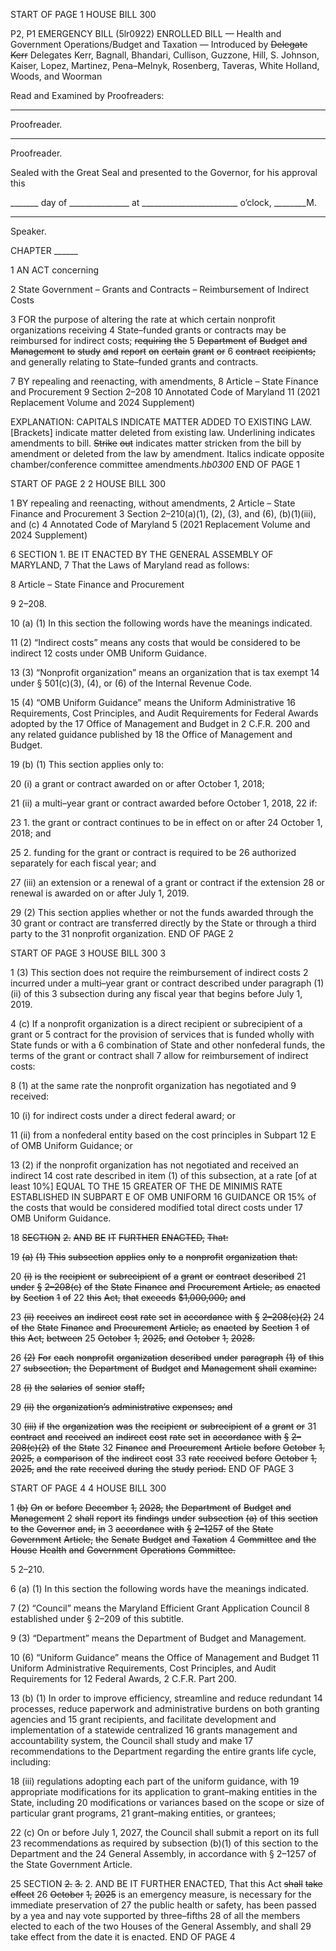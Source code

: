 START OF PAGE 1
HOUSE BILL 300

P2, P1 EMERGENCY BILL (5lr0922)
ENROLLED BILL
— Health and Government Operations/Budget and Taxation —
Introduced by ~~Delegate~~ ~~Kerr~~ Delegates Kerr, Bagnall, Bhandari, Cullison, Guzzone,
Hill, S. Johnson, Kaiser, Lopez, Martinez, Pena–Melnyk, Rosenberg,
Taveras, White Holland, Woods, and Woorman

Read and Examined by Proofreaders:

_______________________________________________
Proofreader.
_______________________________________________
Proofreader.

Sealed with the Great Seal and presented to the Governor, for his approval this

_______ day of _______________ at ________________________ o’clock, ________M.

______________________________________________
Speaker.

CHAPTER ______

1 AN ACT concerning

2 State Government – Grants and Contracts – Reimbursement of Indirect Costs

3 FOR the purpose of altering the rate at which certain nonprofit organizations receiving
4 State–funded grants or contracts may be reimbursed for indirect costs; ~~requiring~~ ~~the~~
5 ~~Department~~ ~~of~~ ~~Budget~~ ~~and~~ ~~Management~~ ~~to~~ ~~study~~ ~~and~~ ~~report~~ ~~on~~ ~~certain~~ ~~grant~~ ~~or~~
6 ~~contract~~ ~~recipients;~~ and generally relating to State–funded grants and contracts.

7 BY repealing and reenacting, with amendments,
8 Article – State Finance and Procurement
9 Section 2–208
10 Annotated Code of Maryland
11 (2021 Replacement Volume and 2024 Supplement)

EXPLANATION: CAPITALS INDICATE MATTER ADDED TO EXISTING LAW.
[Brackets] indicate matter deleted from existing law.
Underlining indicates amendments to bill.
~~Strike~~ ~~out~~ indicates matter stricken from the bill by amendment or deleted from the law by
amendment.
Italics indicate opposite chamber/conference committee amendments.*hb0300*
END OF PAGE 1

START OF PAGE 2
2 HOUSE BILL 300

1 BY repealing and reenacting, without amendments,
2 Article – State Finance and Procurement
3 Section 2–210(a)(1), (2), (3), and (6), (b)(1)(iii), and (c)
4 Annotated Code of Maryland
5 (2021 Replacement Volume and 2024 Supplement)

6 SECTION 1. BE IT ENACTED BY THE GENERAL ASSEMBLY OF MARYLAND,
7 That the Laws of Maryland read as follows:

8 Article – State Finance and Procurement

9 2–208.

10 (a) (1) In this section the following words have the meanings indicated.

11 (2) “Indirect costs” means any costs that would be considered to be indirect
12 costs under OMB Uniform Guidance.

13 (3) “Nonprofit organization” means an organization that is tax exempt
14 under § 501(c)(3), (4), or (6) of the Internal Revenue Code.

15 (4) “OMB Uniform Guidance” means the Uniform Administrative
16 Requirements, Cost Principles, and Audit Requirements for Federal Awards adopted by the
17 Office of Management and Budget in 2 C.F.R. 200 and any related guidance published by
18 the Office of Management and Budget.

19 (b) (1) This section applies only to:

20 (i) a grant or contract awarded on or after October 1, 2018;

21 (ii) a multi–year grant or contract awarded before October 1, 2018,
22 if:

23 1. the grant or contract continues to be in effect on or after
24 October 1, 2018; and

25 2. funding for the grant or contract is required to be
26 authorized separately for each fiscal year; and

27 (iii) an extension or a renewal of a grant or contract if the extension
28 or renewal is awarded on or after July 1, 2019.

29 (2) This section applies whether or not the funds awarded through the
30 grant or contract are transferred directly by the State or through a third party to the
31 nonprofit organization.
END OF PAGE 2

START OF PAGE 3
HOUSE BILL 300 3

1 (3) This section does not require the reimbursement of indirect costs
2 incurred under a multi–year grant or contract described under paragraph (1)(ii) of this
3 subsection during any fiscal year that begins before July 1, 2019.

4 (c) If a nonprofit organization is a direct recipient or subrecipient of a grant or
5 contract for the provision of services that is funded wholly with State funds or with a
6 combination of State and other nonfederal funds, the terms of the grant or contract shall
7 allow for reimbursement of indirect costs:

8 (1) at the same rate the nonprofit organization has negotiated and
9 received:

10 (i) for indirect costs under a direct federal award; or

11 (ii) from a nonfederal entity based on the cost principles in Subpart
12 E of OMB Uniform Guidance; or

13 (2) if the nonprofit organization has not negotiated and received an indirect
14 cost rate described in item (1) of this subsection, at a rate [of at least 10%] EQUAL TO THE
15 GREATER OF THE DE MINIMIS RATE ESTABLISHED IN SUBPART E OF OMB UNIFORM
16 GUIDANCE OR 15% of the costs that would be considered modified total direct costs under
17 OMB Uniform Guidance.

18 ~~SECTION~~ ~~2.~~ ~~AND~~ ~~BE~~ ~~IT~~ ~~FURTHER~~ ~~ENACTED,~~ ~~That:~~

19 ~~(a)~~ ~~(1)~~ ~~This~~ ~~subsection~~ ~~applies~~ ~~only~~ ~~to~~ ~~a~~ ~~nonprofit~~ ~~organization~~ ~~that:~~

20 ~~(i)~~ ~~is~~ ~~the~~ ~~recipient~~ ~~or~~ ~~subrecipient~~ ~~of~~ ~~a~~ ~~grant~~ ~~or~~ ~~contract~~ ~~described~~
21 ~~under~~ ~~§~~ ~~2–208(c)~~ ~~of~~ ~~the~~ ~~State~~ ~~Finance~~ ~~and~~ ~~Procurement~~ ~~Article,~~ ~~as~~ ~~enacted~~ ~~by~~ ~~Section~~ ~~1~~ ~~of~~
22 ~~this~~ ~~Act,~~ ~~that~~ ~~exceeds~~ ~~$1,000,000;~~ ~~and~~

23 ~~(ii)~~ ~~receives~~ ~~an~~ ~~indirect~~ ~~cost~~ ~~rate~~ ~~set~~ ~~in~~ ~~accordance~~ ~~with~~ ~~§~~ ~~2–208(c)(2)~~
24 ~~of~~ ~~the~~ ~~State~~ ~~Finance~~ ~~and~~ ~~Procurement~~ ~~Article,~~ ~~as~~ ~~enacted~~ ~~by~~ ~~Section~~ ~~1~~ ~~of~~ ~~this~~ ~~Act,~~ ~~between~~
25 ~~October~~ ~~1,~~ ~~2025,~~ ~~and~~ ~~October~~ ~~1,~~ ~~2028.~~

26 ~~(2)~~ ~~For~~ ~~each~~ ~~nonprofit~~ ~~organization~~ ~~described~~ ~~under~~ ~~paragraph~~ ~~(1)~~ ~~of~~ ~~this~~
27 ~~subsection,~~ ~~the~~ ~~Department~~ ~~of~~ ~~Budget~~ ~~and~~ ~~Management~~ ~~shall~~ ~~examine:~~

28 ~~(i)~~ ~~the~~ ~~salaries~~ ~~of~~ ~~senior~~ ~~staff;~~

29 ~~(ii)~~ ~~the~~ ~~organization’s~~ ~~administrative~~ ~~expenses;~~ ~~and~~

30 ~~(iii)~~ ~~if~~ ~~the~~ ~~organization~~ ~~was~~ ~~the~~ ~~recipient~~ ~~or~~ ~~subrecipient~~ ~~of~~ ~~a~~ ~~grant~~ ~~or~~
31 ~~contract~~ ~~and~~ ~~received~~ ~~an~~ ~~indirect~~ ~~cost~~ ~~rate~~ ~~set~~ ~~in~~ ~~accordance~~ ~~with~~ ~~§~~ ~~2–208(c)(2)~~ ~~of~~ ~~the~~ ~~State~~
32 ~~Finance~~ ~~and~~ ~~Procurement~~ ~~Article~~ ~~before~~ ~~October~~ ~~1,~~ ~~2025,~~ ~~a~~ ~~comparison~~ ~~of~~ ~~the~~ ~~indirect~~ ~~cost~~
33 ~~rate~~ ~~received~~ ~~before~~ ~~October~~ ~~1,~~ ~~2025,~~ ~~and~~ ~~the~~ ~~rate~~ ~~received~~ ~~during~~ ~~the~~ ~~study~~ ~~period.~~
END OF PAGE 3

START OF PAGE 4
4 HOUSE BILL 300

1 ~~(b)~~ ~~On~~ ~~or~~ ~~before~~ ~~December~~ ~~1,~~ ~~2028,~~ ~~the~~ ~~Department~~ ~~of~~ ~~Budget~~ ~~and~~ ~~Management~~
2 ~~shall~~ ~~report~~ ~~its~~ ~~findings~~ ~~under~~ ~~subsection~~ ~~(a)~~ ~~of~~ ~~this~~ ~~section~~ ~~to~~ ~~the~~ ~~Governor~~ ~~and,~~ ~~in~~
3 ~~accordance~~ ~~with~~ ~~§~~ ~~2–1257~~ ~~of~~ ~~the~~ ~~State~~ ~~Government~~ ~~Article,~~ ~~the~~ ~~Senate~~ ~~Budget~~ ~~and~~ ~~Taxation~~
4 ~~Committee~~ ~~and~~ ~~the~~ ~~House~~ ~~Health~~ ~~and~~ ~~Government~~ ~~Operations~~ ~~Committee.~~

5 2–210.

6 (a) (1) In this section the following words have the meanings indicated.

7 (2) “Council” means the Maryland Efficient Grant Application Council
8 established under § 2–209 of this subtitle.

9 (3) “Department” means the Department of Budget and Management.

10 (6) “Uniform Guidance” means the Office of Management and Budget
11 Uniform Administrative Requirements, Cost Principles, and Audit Requirements for
12 Federal Awards, 2 C.F.R. Part 200.

13 (b) (1) In order to improve efficiency, streamline and reduce redundant
14 processes, reduce paperwork and administrative burdens on both granting agencies and
15 grant recipients, and facilitate development and implementation of a statewide centralized
16 grants management and accountability system, the Council shall study and make
17 recommendations to the Department regarding the entire grants life cycle, including:

18 (iii) regulations adopting each part of the uniform guidance, with
19 appropriate modifications for its application to grant–making entities in the State, including
20 modifications or variances based on the scope or size of particular grant programs,
21 grant–making entities, or grantees;

22 (c) On or before July 1, 2027, the Council shall submit a report on its full
23 recommendations as required by subsection (b)(1) of this section to the Department and the
24 General Assembly, in accordance with § 2–1257 of the State Government Article.

25 SECTION ~~2.~~ ~~3.~~ 2. AND BE IT FURTHER ENACTED, That this Act ~~shall~~ ~~take~~ ~~effect~~
26 ~~October~~ ~~1,~~ ~~2025~~ is an emergency measure, is necessary for the immediate preservation of
27 the public health or safety, has been passed by a yea and nay vote supported by three–fifths
28 of all the members elected to each of the two Houses of the General Assembly, and shall
29 take effect from the date it is enacted.
END OF PAGE 4